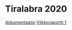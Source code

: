 # Tiralabra 2020

[dokumentaatio](https://github.com/KaroliinaM/reitinhaku_Mietola/tree/master/dokumentaatio)
[Viikkoraportti 1](https://github.com/KaroliinaM/reitinhaku_Mietola/blob/master/dokumentaatio/viikkoraportti_1.md)
